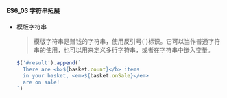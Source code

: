 #### ES6_03 字符串拓展

* 模版字符串

  > 模版字符串是赠钱的字符串，使用反引号(`)标识。它可以当作普通字符串的使用，也可以用来定义多行字符串，或者在字符串中嵌入变量。

  ```javascript
  $('#result').append(`
    There are <b>${basket.count}</b> items
    in your basket, <em>${basket.onSale}</em>
    are on sale!
  `)
  ```

  ​